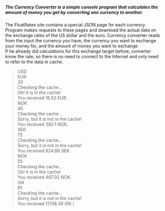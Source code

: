 ##### The Currency Converter is a simple console program that calculates the amount of money you get by converting one currency to another.
The FloatRates site contains a special JSON page for each currency. Program makes requests to these pages and download the actual data on the exchange rates of the US dollar and the euro.
Currency converter reads from the input the currency you have, the currency you want to exchange your money for, and the amount of money you want to exchange  
If he already did calculations for this exchange target before, converter know the rate, so there is no need to connect to the Internet and only need to refer to the data in cache.

> USD\
> EUR\
> 20\
Checking the cache...\
Oh! It is in the cache!\
You received 16.52 EUR.\
> NOK\
> 45\
Checking the cache...\
Sorry, but it is not in the cache!\
You received 382.1 NOK.\
> SEK\
> 75\
Checking the cache...\
Sorry, but it is not in the cache!\
You received 624.66 SEK.\
> NOK\
> 55\
Checking the cache...\
Oh! It is in the cache!\
You received 467.02 NOK.\
> ISK\
> 91\
Checking the cache...\
Sorry, but it is not in the cache!\
You received 11708.38 ISK.\
